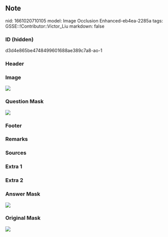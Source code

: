 ## Note
nid: 1661020710105
model: Image Occlusion Enhanced-eb4ea-2285a
tags: GSSE::!Contributor::Victor_Liu
markdown: false

### ID (hidden)
d3d4e865be4748499601688ae389c7a8-ao-1

### Header


### Image
<img src="tmpbn93mcx1.png">

### Question Mask
<img src="d3d4e865be4748499601688ae389c7a8-ao-1-Q.svg">

### Footer


### Remarks


### Sources


### Extra 1


### Extra 2


### Answer Mask
<img src="d3d4e865be4748499601688ae389c7a8-ao-1-A.svg">

### Original Mask
<img src="d3d4e865be4748499601688ae389c7a8-ao-O.svg">
